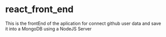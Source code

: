 # react_front_end
This is the frontEnd of the aplication for connect github user data and save it into a MongoDB using a NodeJS Server
